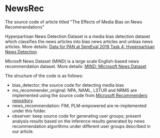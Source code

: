 # NewsRec

The source code of article titled "The Effects of Media Bias on News Recommendations"

Hyperpartisan News Detection Dataset is a media bias detection dataset which classifies the news articles into bias news articles and unbias news articles. 
More details: [Data for PAN at SemEval 2019 Task 4: Hyperpartisan News Detection](https://zenodo.org/record/1489920#.Y4jrzezP23I)

MIcrosft News Dataset (MIND) is a large scale English-based news recommendation dataset.
More details: [MIND: MIcrosoft News Dataset](https://msnews.github.io/)

The structure of the code is as follows:
 - bias_detector: the source code for detecting media bias
 - ms_recommender_original: NPA, NAML, LSTUR and NRMS are implemented using the source code from [Microsoft Recommenders repository](https://github.com/microsoft/recommenders).
 - news_recommendation: FIM, PLM-empowered are re-implemented under this folder.
 - observer: keep source code for generating user groups; present analysis results based on the inference results generated by news recommendation algorithms under different user groups described in our article.
